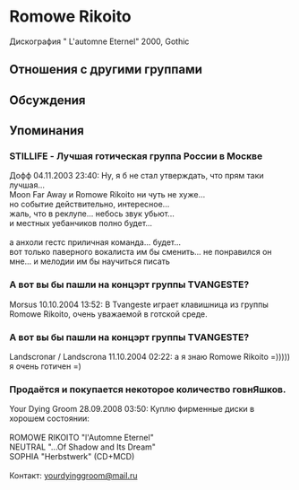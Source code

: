 # Romowe Rikoito

Дискография
" L'automne Eternel" 2000, Gothic

## Отношения с другими группами


## Обсуждения


## Упоминания

### STILLIFE - Лучшая готическая группа России в Москве

Дофф 04.11.2003 23:40:
Ну, я б не стал утверждать, что прям таки лучшая...<BR>Moon Far Away и Romowe Rikoito ни чуть не хуже...<BR>но событие действительно, интересное...<BR>жаль, что в реклупе... небось звук убьют...<BR>и местных уебанчиков полно будет...<BR><BR>а анхоли гестс приличная команда... будет...<BR>вот только паверного вокалиста им бы сменить... не понравился он мне... и мелодии им бы научиться писать

### А вот вы бы пашли на концэрт группы TVANGESTE?

Morsus 10.10.2004 13:52:
В Tvangeste играет клавишница из группы Romowe Rikoito, очень уважаемой в готской среде.

### А вот вы бы пашли на концэрт группы TVANGESTE?

Landscronar / Landscrona 11.10.2004 02:22:
а я знаю Romowe Rikoito =)))))<BR>я очень готичен =)

### Продаётся и покупается некоторое количество говнЯшков.

Your Dying Groom 28.09.2008 03:50:
Куплю фирменные диски в хорошем состоянии:<BR><BR>ROMOWE RIKOITO "l'Automne Eternel"<BR>NEUTRAL "...Of Shadow and Its Dream"<BR>SOPHIA "Herbstwerk" (CD+MCD)<BR><BR>Контакт: yourdyinggroom@mail.ru

